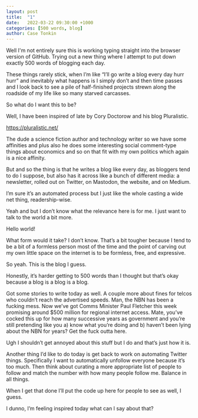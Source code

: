 ```yaml
---
layout: post
title:  "1"
date:   2022-03-22 09:30:00 +1000
categories: [500 words, blog]
author: Case Tonkin
---
```

Well I'm not entirely sure this is working typing straight into the browser version of GitHub. Trying out a new thing where I attempt to put down exactly 500 words of blogging each day.

These things rarely stick, when I’m like “I’ll go write a blog every day hurr hurr” and inevitably what happens is I simply don’t and then time passes and I look back to see a pile of half-finished projects strewn along the roadside of my life like so many starved carcasses.

So what do I want this to be? 

Well, I have been inspired of late by Cory Doctorow and his blog Pluralistic.

https://pluralistic.net/

The dude a science fiction author and technology writer so we have some affinities and plus also he does some interesting social comment-type things about economics and so on that fit with my own politics which again is a nice affinity.

But and so the thing is that he writes a blog like every day, as bloggers tend to do I suppose, but also has it across like a bunch of different media: a newsletter, rolled out on Twitter, on Mastodon, the website, and on Medium.

I’m sure it’s an automated process but I just like the whole casting a wide net thing, readership-wise.

Yeah and but I don’t know what the relevance here is for me. I just want to talk to the world a bit more.

Hello world!

What form would it take? I don’t know. That’s a bit tougher because I tend to be a bit of a formless person most of the time and the point of carving out my own little space on the internet is to be formless, free, and expressive.

So yeah. This is the blog I guess.

Honestly, it’s harder getting to 500 words than I thought but that’s okay because a blog is a blog is a blog.

Got some stories to write today as well. A couple more about fines for telcos who couldn’t reach the advertised speeds. Man, the NBN has been a fucking mess. Now we’ve got Comms Minister Paul Fletcher this week promising around $500 million for regional internet access. Mate, you’ve cocked this up for how many successive years as government and you’re still pretending like you a) know what you’re doing and b) haven’t been lying about the NBN for years? Get the fuck outta here.

Ugh I shouldn’t get annoyed about this stuff but I do and that’s just how it is.

Another thing I’d like to do today is get back to work on automating Twitter things. Specifically I want to automatically unfollow everyone because it’s too much. Then think about curating a more appropriate list of people to follow and match the number with how many people follow me. Balance in all things.

When I get that done I’ll put the code up here for people to see as well, I guess.

I dunno, I’m feeling inspired today what can I say about that?
